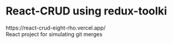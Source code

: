  <h1>React-CRUD using redux-toolki</h1>
 <a>https://react-crud-eight-rho.vercel.app/</a>
 <br />
React project for simulating git merges
